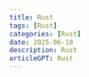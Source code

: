 ```yaml
---
title: Rust
tags: [Rust]
categories: [Rust]
date: 2025-06-18
description: Rust
articleGPT: Rust
---
```

